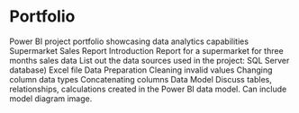# Portfolio
Power BI project portfolio showcasing data analytics capabilities
Supermarket Sales Report
Introduction
Report for a supermarket for three months sales data
List out the data sources used in the project:
SQL Server database)
Excel file
Data Preparation
Cleaning invalid values
Changing column data types
Concatenating columns
Data Model
Discuss tables, relationships, calculations created in the Power BI data model. Can include model diagram image.
